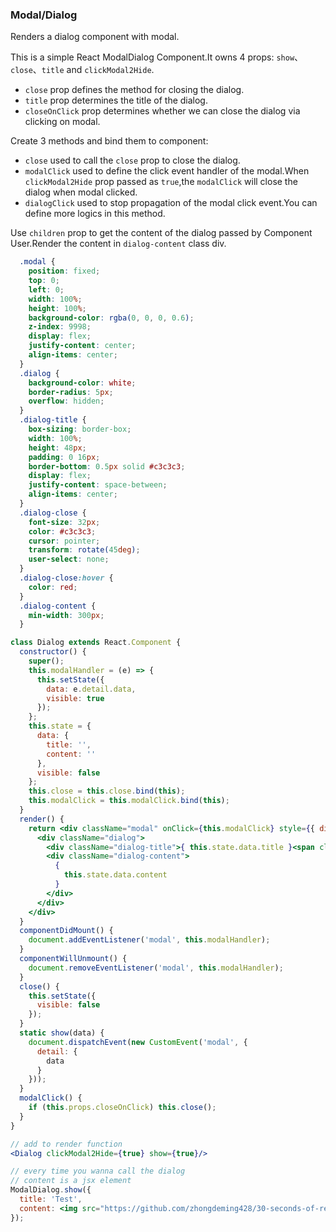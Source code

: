 ### Modal/Dialog

Renders a dialog component with modal.

This is a simple React ModalDialog Component.It owns 4 props: `show`、`close`、`title` and `clickModal2Hide`.

* `close` prop defines the method for closing the dialog.
* `title` prop determines the title of the dialog.
* `closeOnClick` prop determines whether we can close the dialog via clicking on modal.

Create 3 methods and bind them to component:

* `close` used to call the `close` prop to close the dialog.
* `modalClick` used to define the click event handler of the modal.When `clickModal2Hide` prop passed as `true`,the `modalClick` will close the dialog when modal clicked.
* `dialogClick` used to stop propagation of the modal click event.You can define more logics in this method.

Use `children` prop to get the content of the dialog passed by Component User.Render the content in `dialog-content` class div.

```css
  .modal {
    position: fixed;
    top: 0;
    left: 0;
    width: 100%;
    height: 100%;
    background-color: rgba(0, 0, 0, 0.6);
    z-index: 9998;
    display: flex;
    justify-content: center;
    align-items: center;
  }
  .dialog {
    background-color: white;
    border-radius: 5px;
    overflow: hidden;
  }
  .dialog-title {
    box-sizing: border-box;
    width: 100%;
    height: 48px;
    padding: 0 16px;
    border-bottom: 0.5px solid #c3c3c3;
    display: flex;
    justify-content: space-between;
    align-items: center;
  }
  .dialog-close {
    font-size: 32px;
    color: #c3c3c3;
    cursor: pointer;
    transform: rotate(45deg);
    user-select: none;
  }
  .dialog-close:hover {
    color: red;
  }
  .dialog-content {
    min-width: 300px;
  }
```

```jsx
class Dialog extends React.Component {
  constructor() {
    super();
    this.modalHandler = (e) => {
      this.setState({
        data: e.detail.data,
        visible: true
      });
    };
    this.state = {
      data: {
        title: '',
        content: ''
      },
      visible: false
    };
    this.close = this.close.bind(this);
    this.modalClick = this.modalClick.bind(this);
  }
  render() {
    return <div className="modal" onClick={this.modalClick} style={{ display: this.state.visible ? '' : 'none'}}>
      <div className="dialog">
        <div className="dialog-title">{ this.state.data.title }<span className="dialog-close" onClick={this.close}>+</span></div>
        <div className="dialog-content">
          {
            this.state.data.content
          }
        </div>
      </div>
    </div>
  }
  componentDidMount() {
    document.addEventListener('modal', this.modalHandler);
  }
  componentWillUnmount() {
    document.removeEventListener('modal', this.modalHandler);
  }
  close() {
    this.setState({
      visible: false
    });
  }
  static show(data) {
    document.dispatchEvent(new CustomEvent('modal', {
      detail: {
        data
      }
    }));
  }
  modalClick() {
    if (this.props.closeOnClick) this.close();
  }
}
```

```jsx
// add to render function
<Dialog clickModal2Hide={true} show={true}/>

// every time you wanna call the dialog
// content is a jsx element
ModalDialog.show({
  title: 'Test', 
  content: <img src="https://github.com/zhongdeming428/30-seconds-of-react/raw/master/logo.png"/>
});  
```

<!-- tags: props,children,class -->

<!-- expertise: 1 -->
